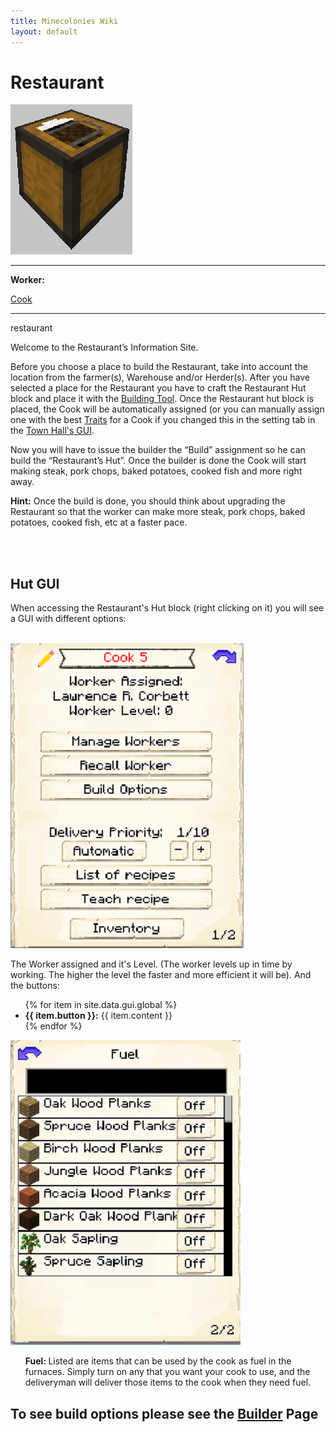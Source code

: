 ```yaml
---
title: Minecolonies Wiki
layout: default
---
```

# Restaurant

<div class="infobox box text-center">
    <img src="../../assets/images/buildings/restaurant_block.png" alt="Restaurant" />
    <hr />
    <div class="row section-text text-left">
        <div class="col">
        <p><strong>Worker:</strong></p>
        </div>
        <div class="col">
        <p><a href="../workers/cook">Cook</a></p>
        </div>
    </div>
    <hr />
    <recipe>restaurant</recipe>
</div>

Welcome to the Restaurant’s Information Site.

Before you choose a place to build the Restaurant, take into account the location from the farmer(s), Warehouse and/or Herder(s). After you have selected a place for the Restaurant you have to craft the Restaurant Hut block and place it with the [Building Tool](../items/buildingtool). Once the Restaurant hut block is placed, the Cook will be automatically assigned (or you can manually assign one with the best [Traits](../systems/workerinfo) for a Cook if you changed this in the setting tab in the [Town Hall's GUI](../../source/buildings/townhall).

Now you will have to issue the builder the “Build” assignment so he can build the “Restaurant’s Hut”. Once the builder is done the Cook will start making steak, pork chops, baked potatoes, cooked fish and more right away.

**Hint:** Once the build is done, you should think about upgrading the Restaurant so that the worker can make more steak, pork chops, baked potatoes, cooked fish, etc at a faster pace.

<br><br>

## Hut GUI

When accessing the Restaurant's Hut block (right clicking on it) you will see a GUI with different options:

<br>
<div class="row">
  <div class="col-sm-12 col-md">
    <img src="../../assets/images/gui/restaurant_gui.png" class="img-fluid mx-auto" alt="Restaurant GUI">
  </div>
  <div class="col-sm-12 col-md">
    <p>The Worker assigned and it's Level. (The worker levels up in time by working. The higher the level the faster and more efficient it will be). And the buttons:</p>
    <ul>
      {% for item in site.data.gui.global %}
        <li><strong>{{ item.button }}:</strong> {{ item.content }}</li>
      {% endfor %}
    </ul>
  </div>
</div>
<div class="row">
  <div class="col-sm-12 col-md">
    <img src="../../assets/images/gui/restaurant_gui2.png" class="img-fluid mx-auto" alt="Restaurant GUI">
  </div>
  <div class="col-sm-12 col-md">
      <ul><strong> Fuel: </strong> Listed are items that can be used by the cook as fuel in the furnaces. Simply turn on any that you want your cook to use, and the deliveryman will deliver those items to the cook when they need fuel.
      </ul>
    </div>  
      
## **To see build options please see the [Builder](../../source/workers/builder) Page**
